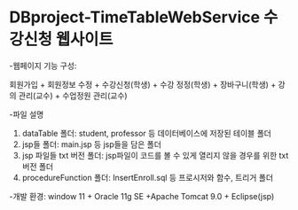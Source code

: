 # DBproject-TimeTableWebService 수강신청 웹사이트

-웹페이지 기능 구성:

회원가입 + 회원정보 수정 + 
수강신청(학생) + 수강 정정(학생) + 장바구니(학생) + 
강의 관리(교수) + 수업정원 관리(교수)

-파일 설명
1. dataTable 폴더: student, professor 등 데이터베이스에 저장된 테이블 폴더
2. jsp들 폴더: main.jsp 등 jsp들을 담은 폴더
3. jsp 파일들 txt 버전 폴더: jsp파일이 코드를 볼 수 있게 열리지 않을 경우를 위한 txt버전 폴더
4. procedureFunction 폴더: InsertEnroll.sql 등 프로시저와 함수, 트리거 폴더

-개발 환경: window 11 + Oracle 11g SE +Apache Tomcat 9.0 + Eclipse(jsp)
